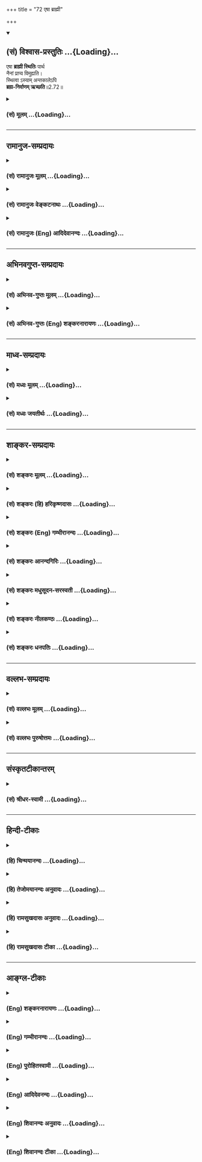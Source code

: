 +++
title = "72 एषा ब्राह्मी"

+++
<div class="js_include" newlevelforh1="2" title="(सं) विश्वास-प्रस्तुतिः" unfilled url="/mahAbhAratam/shlokashaH/06-bhIShma-parva/03-bhagavad-gItA-parva/saMskRtam/vishvAsa-prastutiH/02_sAnkhya-yogaH_sarva-/72_eShA_brAhmI.md">
<details open><summary><h2>(सं) विश्वास-प्रस्तुतिः ...{Loading}...</h2></summary>

एषा **ब्राह्मी स्थितिः** पार्थ  
नैनां प्राप्य विमुह्यति।  
स्थित्वा ऽस्याम् अन्तकालेऽपि  
**ब्रह्म-निर्वाणम् ऋच्छति**॥2.72॥
</details>
</div>
<div class="js_include collapsed" newlevelforh1="3" title="(सं) मूलम्" unfilled url="/mahAbhAratam/shlokashaH/06-bhIShma-parva/03-bhagavad-gItA-parva/saMskRtam/mUlam/02_sAnkhya-yogaH_sarva-/72_eShA_brAhmI.md">
<details><summary><h3>(सं) मूलम् ...{Loading}...</h3></summary>

एषा ब्राह्मी स्थितिः पार्थ नैनां प्राप्य विमुह्यति।  
स्थित्वाऽस्यामन्तकालेऽपि ब्रह्मनिर्वाणमृच्छति।।2.72।।
</details>
</div>


_________________
## रामानुज-सम्प्रदायः
<div class="js_include collapsed" newlevelforh1="3" title="(सं) रामानुजः मूलम्" unfilled url="/mahAbhAratam/shlokashaH/06-bhIShma-parva/03-bhagavad-gItA-parva/saMskRtam/rAmAnujaH/mUlam/02_sAnkhya-yogaH_sarva-/72_eShA_brAhmI.md">
<details><summary><h3>(सं) रामानुजः मूलम् ...{Loading}...</h3></summary>

।।2.72।।**एषा** नित्यात्मज्ञानपूर्विका असङ्गकर्मणि **स्थितिः**
स्थितधीलक्षणा **ब्राह्मी** ब्रह्मप्रापिका। ईदृशीं कर्मस्थितिं
**प्राप्य न विमुह्यति** न पुनः संसारम् आप्नोति। **अस्यां**
स्थित्याम् अन्तिमे अपि वयसि **स्थित्वा ब्रह्म निर्वाणम् ऋच्छति**
निर्वाणमयं ब्रह्म गच्छति सुखैकतानम् आत्मानम् आप्नोति इत्यर्थः।  
एवम् आत्मयाथात्म्यं युद्धाख्यस्य च कर्मणः तत्प्राप्तिसाधनताम् अजानतः
शरीरात्मज्ञानेन मोहितस्य तेन च मोहेन युद्धात् निवृत्तस्य तन्मोहशान्तये
नित्यात्मविषया साङ्ख्यबुद्धिः तत्पूर्विका च
असङ्गकर्मानुष्ठानरूपकर्मयोगविषया बुद्धिः स्थितप्रज्ञतायोगसाधनभूता
द्वितीयेऽध्याये प्रोक्ता। तदुक्तम् नित्यात्मासङ्गकर्मेहागोचरा
साङ्ख्ययोगधीः। द्वितीये स्थितधीलक्ष्या प्रोक्ता तन्मोहशान्तये।।
(गीतार्थसंग्रहे 6) इति।  
  
  

</details>
</div>
<div class="js_include collapsed" newlevelforh1="3" title="(सं) रामानुजः वेङ्कटनाथः" unfilled url="/mahAbhAratam/shlokashaH/06-bhIShma-parva/03-bhagavad-gItA-parva/saMskRtam/rAmAnujaH/venkaTanAthaH/02_sAnkhya-yogaH_sarva-/72_eShA_brAhmI.md">
<details><summary><h3>(सं) रामानुजः वेङ्कटनाथः ...{Loading}...</h3></summary>

।।2.72।। अनयोः श्लोकयोः 70।71 विषयानुभवनिवृत्तिलक्षणासा निशा 69 इति
पूर्वश्लोकोक्तशान्तिरुक्ताएषा इति श्लोकेन परमप्रयोजनतया प्रकृतायाः
संसारनिवृत्तिलक्षणशान्तेरुपसंहारः क्रियते यद्वा श्लोकत्रये
शान्तिनिर्वाणशब्दाभ्यामेकमेव फलमुच्यते। ज्ञानं लब्ध्वा परां
शान्तिमचिरेणाधिगच्छति 4।69 इत्यत्रपरं निर्वाणमाप्नोति इति हि
व्याख्यास्यति। एषा ब्राह्मी इति श्लोकेनाध्यायार्थस्य निगमनं
फलाव्यभिचारस्थापनं च। एषा इति निर्देशस्य
पूर्वोक्तनिखिलप्रकारपरामर्शित्वात्तं प्रकारमाह नित्येति। स्थितधीर्लक्षं
यस्याः सा स्थितधीलक्षा ज्ञानयोगाख्यस्थितप्रज्ञतासाधनभूतेत्यर्थः।
ब्राह्मीत्यत्र तद्धितविवक्षितसम्बन्धविशेषं दर्शयति ब्रह्मप्रापिकेति।
एनामित्यन्वादेशोऽपि सप्रकारपरामर्शीति व्यञ्जयति ईदृशीमिति।
मोहनिषेधफलितमाह पुनरिति। अन्तकाल इत्युत्क्रान्तिकालभ्रमव्युदासायाह
अन्तिमेऽपि वयसीति। उत्तमे चेद्वयसि साधुवृत्तः इत्यादिवत्। एतेन बाल्यादिषु
विषयप्रवणस्यापि पश्चान्निर्विण्णस्याधिकारः सूचितः। किं
पुनर्ब्रह्मचर्यादिकमारभ्य स्थितस्येति भावः। स्थित्यां
स्थितिस्तत्सम्बन्धः। षष्ठीसमासभ्रमापाकरणायाह निर्वाणमयं ब्रह्मेति।
निर्वाणब्रह्मशब्दयोः अर्वाचीनविषयतामाह सुखेति। ननु
नित्यात्मज्ञानतत्साक्षात्कारयोरपि प्रकृतत्वात्
कर्मनिष्ठामात्रनिगमनपरोऽयं श्लोक इत्ययुक्तमिति शङ्कायां
प्रधानभूततदनुबन्धेन अन्यकथनमिति दर्शयन् उत्तराध्यायचतुष्टयसङ्गतिं
वक्तुमुक्तमर्थं च सङ्कलय्य दर्शयन्नित्यात्मेत्यादिकं
द्वितीयार्थसङ्ग्रहश्लोकमपि व्याख्याति एवमिति। मोहस्य हेतुस्वरूपकार्याणि
विशदयति आत्मेत्यादिना निवृत्तस्येत्यन्तेन। व्याख्यानव्याख्येयात्मना
सङ्ग्रहश्लोकस्थसमासान्तर्गतपदद्वन्द्वद्वयस्य यथासङ्ख्य सम्बन्धं व्यनक्ति
नित्यात्मेत्यादिना। साङ्ख्यबुद्धिरिति। कर्मयोगावाक्एषा तेऽभिहिता साङ्ख्ये
बुद्धिः 2।39 इत्युक्तमात्मतत्त्वज्ञानमुच्यते तद्व्यक्त्यर्थं
हिनित्यात्मविषयेत्युक्तम्। ज्ञानयोगस्तु कर्मयोगसाध्यतयानन्तरं
पृथगेवोपादीयते। स्थितधीलक्षेति।
</details>
</div>
<div class="js_include collapsed" newlevelforh1="3" title="(सं) रामानुजः (Eng) आदिदेवानन्दः" unfilled url="/mahAbhAratam/shlokashaH/06-bhIShma-parva/03-bhagavad-gItA-parva/saMskRtam/rAmAnujaH/english/AdidevAnandaH/02_sAnkhya-yogaH_sarva-/72_eShA_brAhmI.md">
<details><summary><h3>(सं) रामानुजः (Eng) आदिदेवानन्दः ...{Loading}...</h3></summary>

2.72 This state of performing disinterested work which is preceded by the knowledge of the eternal self and which is characterised by firm wisdom, is the Brahmi-state, which secures the attainment of the Brahman
(the self). After attaining such a state, he will not be deluded, i.e.,
he will not get again the mortal coil. Reaching this state even during the last years of life, he wins the blissful Brahman (the self) i.e.,
which is full of beatitude. The meaning is that he attains the self which is constituted of nothing but bliss. Thus in the second chapter,
the Lord wanted to remove the delusion of Arjuna, who did not know the real nature of the self and also did not realize that the activity named
'war' (here an ordained duty) is a means for attaining the nature of Sankhya or the self. Arjuna was under the delusion that the body is itself the self, and dominated by that delusion, had retreated from battle. He was therefore taught the knowledge called 'Sankhya' or the understanding of the self, and Yoga or what is called the path of practical work without attachment. These together have as their objective the attainment of steady wisdom (Sthitaprajnata) This has been explained in the following verse by Sri Yamunacarya: Sankhya and Yoga,
which comprehend within their scope the understanding of the eternal self and the practical way of disinterested action respectively, were imparted in order to remove Arjuna's delusion. Through them the state of firm wisdom can be reached.

</details>
</div>


_________________
## अभिनवगुप्त-सम्प्रदायः
<div class="js_include collapsed" newlevelforh1="3" title="(सं) अभिनव-गुप्तः मूलम्" unfilled url="/mahAbhAratam/shlokashaH/06-bhIShma-parva/03-bhagavad-gItA-parva/saMskRtam/abhinava-guptaH/mUlam/02_sAnkhya-yogaH_sarva-/72_eShA_brAhmI.md">
<details><summary><h3>(सं) अभिनव-गुप्तः मूलम् ...{Loading}...</h3></summary>

एषेति । एषा असौ ब्रह्मसत्ता, यस्यां क्षणमात्रं स्थित्वा अवस्थिति प्राप्य शरीरभेदात् परं ब्रह्म आप्नोति। इति प्रश्नचतुष्टयं निर्णीतमिति ॥ ७४॥
  
  

</details>
</div>
<div class="js_include collapsed" newlevelforh1="3" title="(सं) अभिनव-गुप्तः (Eng) शङ्करनारायणः" unfilled url="/mahAbhAratam/shlokashaH/06-bhIShma-parva/03-bhagavad-gItA-parva/saMskRtam/abhinava-guptaH/english/shankaranArAyaNaH/02_sAnkhya-yogaH_sarva-/72_eShA_brAhmI.md">
<details><summary><h3>(सं) अभिनव-गुप्तः (Eng) शङ्करनारायणः ...{Loading}...</h3></summary>

2.72 Esa etc. This is the Brahman-existance by remaining, i.e., having
dwalt in which, even for a moment, one attains the Supreme Brahman
\[after\] one's body breaks. Thus \[all the\] four estions have been
decided.

</details>
</div>


_________________
## माध्व-सम्प्रदायः
<div class="js_include collapsed" newlevelforh1="3" title="(सं) मध्वः मूलम्" unfilled url="/mahAbhAratam/shlokashaH/06-bhIShma-parva/03-bhagavad-gItA-parva/saMskRtam/madhvaH/mUlam/02_sAnkhya-yogaH_sarva-/72_eShA_brAhmI.md">
<details><summary><h3>(सं) मध्वः मूलम् ...{Loading}...</h3></summary>

।।2.72।। उपसंहरति एषेति। ब्राह्मी स्थितिः ब्रह्मविषया स्थितिः लक्षणम्।
अन्तकालेऽप्यस्यां स्थित्वैव ब्रह्म गच्छति अन्यथा जन्मान्तरं
प्राप्नोति। यं यं वाऽपि 8।6 इति वक्ष्यमाणत्वात्। ज्ञानिनामपि सति
प्रारब्धकर्मणि शरीरान्तरं युक्तम्। भोगेन त्वितरे इति ह्युक्तम्। सन्ति हि
बहुशरीरफलानि कर्माणि कानिचित्सप्तजन्मनि विप्रः स्यात् इत्यादेः दृष्टेश्च
ज्ञानिनामपि बहुशरीरप्राप्तेः। तथा ह्युक्तम्स्थितप्रज्ञोऽपि यस्तूर्ध्वः
प्राप्य रुद्रपदं गतः। साङ्कर्षणं ततो मुक्तिमगाद्विष्णुप्रसादतः इति
गारुडे। महादेव परे जन्मनि तव मुक्तिर्निरूप्यते इति नारदीये।  
निश्चितफलं च ज्ञानं तस्य तावदेव चिरम् छां.उ.6।14।2़। यदु৷৷. च
नार्चिषमेवाभिसम्भवन्ति छां.उ.4।15।5 इत्यादिश्रुतिभ्यः न च
कायव्यूहापेक्षा तद्यथेषीकातूलम् छां.उ.5।24।3। तद्यथा पुष्करपलाशे
छां.उ.4।14।3ज्ञानाग्निः सर्वकर्माणि 4।37 इत्यादिवचनेभ्यः। प्रारब्धे
त्वविरोधः प्रमाणाभावाच्च। न च तच्छास्त्रं प्रमाणम्। अक्षपादकणादानां
साङ्ख्ययोगजटाभृताम्। मतमालम्ब्य ये वेदं दूषयन्त्यल्पचेतसः इति
निन्दावचनात्।  
यत्र तु स्तुतिस्तत्र शिवभक्तानां स्तुतिपरत्वमेव न सत्यत्वम्। न हि
तेषामपीतरग्रन्थविरुद्धार्थे प्रामाण्यम्। तथाह्युक्तम्एष मोहं सृजाम्याशु
यो जनान्मोहयिप्यति। त्वं च रुद्र महाबाहो मोहशास्त्राणि कारय। अतथ्यानि
वितथ्यानि दर्शयस्व महाभुज। प्रकाशं कुरु चात्मानमप्रकाशं च मां कुरु इति
वाराहे। कुत्सितानि च मिश्राणि रुद्रो विष्णुप्रचोदितः। चकार शास्त्राणि
विभुः ऋषयस्तत्प्रचोदिताः। दधीचाद्याः पुराणानि तच्छास्त्रसमयेन तु।
चक्रुर्वेदैश्च ब्राह्मणानि वैष्णवा विष्णुचोदिताः। पञ्चरात्रं भारतं च
मूलरामायणं तथा। तथा पुराणं भागवतं विष्णुर्वेद इतीरितः। अतः शैवपुराणानि
योज्यान्यन्याविरोधतः इति नारदीये।  
अतो ज्ञानिनां भवत्येव मुक्तिः। भीष्मादीनां तु तत्क्षणे मुक्त्यभावः।
स्मरंस्त्यजतीति वर्तमानव्यपदेशो हि कृतः। तच्चोक्तञ्ज्ञानिनां
क्रमयुक्तानां कायत्यागक्षणो यदा। विष्णुमाया तदा तेषां मनो बाह्यं करोति
हि इति गारुडे। न चान्येषां तदा स्मृतिर्भवति। बहुजन्मविपाकेन भक्तिज्ञानेन
ये हरिम्। भजन्ति तत्स्मृतिं त्वन्ते देवो याति न चान्यथा इति
ब्रह्मवैवर्ते। निर्वाणमशरीरम्। कायो बाणं शरीरं च
इत्यभिधानात्। एतद्बाणमवष्टभ्य इति प्रयोगाच्च।
निर्वाणशब्दप्रतिपादनंअनिन्द्रियाः म.भा.12।336।29 इत्यादिवत्। कथमन्यथा
सर्वपुराणादिप्रसिद्धाऽऽकृतिर्भगवत उपपद्यते। न चान्यद्भगवत उत्तमं
ब्रह्म। ब्रह्मेति परमात्मेति भगवानिति शद्ब्यते इति भागवते। भगवन्तं परं
ब्रह्मपरं ब्रह्मञ्जनार्दन। परमं यो महद्ब्रह्म
म.भा.13।149।9यस्मात्क्षरमतीतोऽहमक्षरादपि चोत्तमः।
15।18योऽप्तावतीन्द्रियग्राह्यः। नास्ति नारायणसमं न भूतं न  
  
भविष्यति। न त्वत्समोऽस्त्यभ्यधिकः कुतोऽन्यः 11।43 इत्यादिभ्यः। न च तस्य
ब्रह्मणोऽशरीरत्वादेतत्कल्प्यम् तस्यापि शरीरश्रवणात् आनन्दरूपममृतम्
मुं.उ.2।2।7 सुवर्णज्योतिः तै.उ.3।10।6 दहरोऽस्मिन्नन्तराकाशः छां.उ.8।1।2
इत्यादिषु।  
यदि रूपं न स्यात् आनन्दमित्येव स्यात् न त्वानन्दरूपमिति। कथं
सुवर्णरूपत्वं स्यादरूपस्य कथं दहरत्वम् दहरस्थश्च केचित्स्वदेहेत्यादौ
रूपवानुच्यते सहस्रशीर्षा पुरुषः ऋक्सं.8।4।17।1य.सं.31।1 रुक्मवर्णं
कर्तारं मुं.उ.3।1।3 आदित्यवर्णं तमसः परस्तात् य.सं.31।18 सर्वतः पाणिपादं
तत् 13।13श्वे.उ.3।16 विश्वतश्चक्षुरुत विश्वतोमुखः। ऋक्सं.
8।3।16।3य.सं.17।19 इत्यादिवचनात्। विश्वरूपाध्यायादेश्च रूपवानवसीयते।
अतिपरिपूर्णतमज्ञानैश्वर्यवीर्यानन्दयशश्श्रीशक्त्यादिमांश्च भगवान्।
पराऽस्य शक्तिर्विविधैव श्रूयते स्वाभाविकीं ज्ञानबलक्रिया च। श्वे.उ.6।8
यः सर्वज्ञः मुं.उ.1।1।92।2।7 आनन्दं ब्रह्मणः तै.उ.2।4।12।9।1
एतस्यैवानन्दस्यान्यानि भूतानि मात्रामुपजीवन्ति।
बृ.उ.4।3।32अनादिमध्यान्तमनन्तवीर्यसहस्रलक्षामितकान्तिकान्तम्। मय्यनन्तगुणेऽनन्ते
गुणतोऽनन्तविग्रहे भाग.6।4।48विज्ञानशक्तिरहमासमन्तशक्तेः भाग.3।9।24तुर्यं
तत्सर्वदृक् सदा। गौ.पा.का.1।12आत्मानमन्यं च स वेद विद्वान्
भाग.11।11।7अन्यतमो मुकुन्दात्को नाम लोके भगवत्पदार्थः
भाग.3।18।21ऐश्वर्यस्य समग्रस्य। वि.पु.6।5।74अतीव परिपूर्णं ते सुखं
ज्ञानं च सौभगम्। यच्चात्ययुक्तं स्मर्तुं वा शक्तः कर्तुमतः परः
इत्यादिभ्यः। तानि सर्वाण्यन्योन्यानन्यरूपाणि। विज्ञानमानन्दं ब्रह्म
बृ.उ.3।9।28 आनन्दो ब्रह्मेति व्यजानात् तै.उ.3।6 सत्यं ज्ञानमनन्तं ब्रह्म
तै.उ.2।1 यस्य ज्ञानमयं तपः मुं.उ.।1।19 समा भग प्रविश स्वाहा तै.उ.1।4।3न
तस्य प्राकृता मूर्तिर्मांसमेदोस्थिसम्भवा। न
योगित्वादीश्वरत्वात्सत्यरूपोऽच्युतो विभुः। सद्देहःसुखगन्धश्च ज्ञानभाः
सत्पराक्रमः। ज्ञानज्ञानः सुखसुखः स विष्णुः परमोऽक्षरः इति
पैङ्गिखिले। देहोऽयं मे सदानन्दो नायं प्रकृतिनिर्मितः। परिपूर्णश्च सर्वत्र
तेन नारायणोऽस्म्यहम्। इत्यादि ब्रह्मवैवर्ते।  
तदेव लीलया चासौ परिच्छिन्नादिरूपेण दर्शयति मायया। न च गर्भैऽवसद्देव्या न
चापि वसुदेवतः। न चापि राघवाज्जातो न चापि जमदग्नितः।
नित्यानन्दोऽव्ययोऽप्येवं क्रीडते मोघदर्शनः इति च पाद्मे। न वै स
आत्माऽऽत्मव (तां सुहृत्तमाः सक्तस्त्रिलोक्यां) तामधीश्वरो भुङ्क्ते हि
दुःखं भगवान्वासुदेवः भाग.5।19।6स्वर्गादेरीशिताञ्जः परमसुखनिधिर्बोधरूपोऽय
बोधं लोकानां दर्शयन्यो मुनिसुतहृतात्मप्रियार्थे जगाम। स ब्रह्मवन्द्यचरणो
जनमोहनाय स्त्रीसङ्गिनामिति रतिं प्रथयंश्चचार। पूर्तेरचिन्त्यवीर्यो यो
यश्च दाशरथिः स्वयम्। रुद्रवाक्यमृतं कर्तुमजितो जितवत्स्थितः। योऽजितो
विजितो भक्त्या गाङ्गेयं न जघान ह। न चाम्बां ग्राहयामास करुणः कोऽपरस्ततः
इत्यादिभ्यश्च स्कान्दे।  
न तत्र संसारधर्मा निरूप्याः यत्र च परापरभेदोऽवगम्यते
तत्राज्ञबुद्धिमपेक्ष्यावरत्वं विश्वरूपमपेक्ष्य अन्यत्र। तच्चोक्तम्
परिपूर्णानि रूपाणि समान्यखिलरूपतः। तथाप्यपेक्ष्य मन्दानां दृष्टिं
त्वामृषयोऽपि हि। परावरं वदन्त्येव ह्यभक्तानां विमोहनम् इति गारु़डे। न
चात्र किञ्चिदुपचारादिति वाच्यम् अचिन्त्यशक्तेः
पदार्थवैचित्र्याच्चेत्युक्तम्। रामकृष्णादिरूपाणि परिपूर्णानि सर्वदा। न
चाणुमात्रं भिन्नानि तथाप्यस्प्तान्विमोहसि इत्यादेश्च नारदीये।
तस्मात्सर्वदा सर्वरूपेष्वपरिगणितानन्तगुणगणं नित्यनिरस्ताशेषदोषं च
नारायणाख्यं परं ब्रह्मापरोक्षज्ञान्यृच्छतीति च सिद्धम्।  

</details>
</div>
<div class="js_include collapsed" newlevelforh1="3" title="(सं) मध्वः जयतीर्थः" unfilled url="/mahAbhAratam/shlokashaH/06-bhIShma-parva/03-bhagavad-gItA-parva/saMskRtam/madhvaH/jayatIrthaH/02_sAnkhya-yogaH_sarva-/72_eShA_brAhmI.md">
<details><summary><h3>(सं) मध्वः जयतीर्थः ...{Loading}...</h3></summary>

।।2.72।। ज्ञानी स्तूयतेएषा इत्यनेनेत्यसत् प्रथमवाक्ये तददर्शनादिति
भावेनाह  **उपसंहरती**ति। प्रकरणं समापयतीत्यर्थः। ब्रह्मधर्मभूतेति
प्रतीतिनिरासायाह **ब्राह्मी**ति। स्थितिर्नोक्ता कथमेवमुच्यते इत्यत आह
लक्षणमिति ब्रह्मविषयज्ञानवतो लक्षणमुक्तमित्यर्थः। किं प्रभाषेत 2।5
इत्यादिप्रश्नपरिहारस्यार्थादुक्तत्वादनुपसंहारः। अन्तकाले चरमे वयस्यपि यः
परिव्रज्यास्यां स्थितौ तिष्ठति सोऽपि ब्रह्माप्नोतीति किमु ब्रह्मचर्यादेव
प्रव्रज्य इति (शां.) व्याख्यानमसत् अप्रकृतत्वात् इत्याशयवान्व्याचष्टे
**अन्तकालेऽपी**ति। ज्ञानिनो ब्रह्मप्राप्तिरुक्ता सा किं
तद्देहपातान्तरमेव उतान्यथा इत्यपेक्षयामिदमुच्यते। कुतोऽस्यार्थस्य
भगवदभिप्रेतत्वं इत्यत आह **यं यमि**ति। ननु ज्ञानमेव मोक्षसाधनम्
कारणपौष्कल्ये च कार्यं भवत्येव अतः कथं ज्ञानिनः शरीरान्तरप्राप्तिः इत्यत
आह **ज्ञानिना**मिति। प्रारब्धकर्म सामग्र्याः प्रतिबन्धकं तदेवान्तकाले
ब्रह्मानुसन्धानं प्रतिबध्नातीति भावः। ननु ज्ञानादेव सर्वं कर्म
क्षीणमित्यत आह **भोगेने**ति। अस्तु प्रारब्धकर्मणो भोगेनैव क्षयः स च
ज्ञानं यच्छरीरे जातं तत्रैवाभूत् अतः कथं शरीरान्तरारम्भ इत्यत आह  
  
**सन्ति ही**ति। तानि कथमेकेनैव शरीरेण भुज्येरन्निति शेषः। सप्तजन्मनीति
द्विगुः। इतश्चैवमित्याह **दृष्टेश्चे**ति। बह्वित्यनेकोपलक्षणम्। कथं
ज्ञानिनां बहुशरीरप्राप्तिर्दृश्यते इत्यत आह **तथाही**ति।  
ननु ज्ञानिनोऽपि यदि शरीरान्तरप्राप्तिस्तर्हि
गर्भवासादिभिर्दुःखैर्लुप्तशक्तिकं ज्ञानं न मोक्षाय पर्याप्तं स्यादित्यत
आह **निश्चिते**ति। तस्य ज्ञानिनस्तावदेव चिरं तावानेव विलम्बः यावन्न
विमोक्ष्ये विमोक्ष्यते प्रारब्धकर्मणा अवसिते कर्मणि ब्रह्म सम्पत्स्यत
इत्यर्थः अवसितकर्मणि ज्ञानिनि विषये यदि पुत्रादयः शव्यकर्म कुर्वन्ति यदु
च न यदि वा न कुर्वन्ति। सर्वथाऽर्चिषमभिसम्भवति प्राप्नोत्येवेत्यर्थः।
तदिदमुक्तंनैनां प्राप्य विमुह्यति इति। पाशुपतवैशेषिकादयस्त्वाहुः
अनियतकालविपाकान्यपि कर्माणि ज्ञानी
योगसामर्थ्यात्समाहृत्यानेकशरीरफलान्यपि कायव्यूहनिर्माणेन क्षपयित्वा
प्रव्रज्यते तत्कुतोऽस्य देहान्तरमिति तत्राह **न चे**ति। ज्ञानिनः
कर्मक्षयार्थमिति शेषः। तथा हि अप्रारब्धकर्मक्षयार्थं वा सा स्यात्
प्रारब्धकर्मक्षयार्थं वा नाद्यः तेषां ज्ञानेनैव क्षीणत्वात् इति भावेनाह
**तद्यथे**ति। द्वितीये तु यः कश्चिज्ज्ञानी तथा करोति सर्वो वा आद्ये
सम्प्रतिपत्तिमुत्तरमाह **प्रारब्धे त्वि**ति। द्वितीयासम्भवे हेतुमाह
**प्रमाणे**ति। चशब्दात्प्रागुदाहृतप्रमाणविरोधाच्च। पाशुपतादिशास्त्रेषु
तथोक्तत्वात्कथं प्रमाणाभावः इत्यत आह **न चे**ति। तच्छिष्या अपि
तच्छब्देनोच्यन्ते इति बहुवचनम्।  
उमापतिः पशुपतिः श्रीकण्ठो ब्रह्मणः सुतः। उक्तवानिदमव्यग्रं ज्ञानं
पाशुपतं शिवः इत्यादौ तत्स्तुतिरपि दृश्यते इत्यत आह **यत्रे**ति।
वैष्णवशास्त्रोक्तप्रकारेण शिवभक्तानां लक्षणयेति शेषः। सत्यत्वं
तदुक्तार्थस्येति शेषः। उक्तनिन्दाविरोधादिति भावः। तर्हि शैवपुराणानि
कायव्यूहनिर्माणनियमादौ प्रमाणानीत्यत आह **न ही**ति। तेषामिति
बुद्धिस्थशैवपुराणपरामर्शः इतरग्रन्था उदाहृतगारुडादयः। शैवपुराणानां
गारुडादिवैष्णवग्रन्थानां च को विशेषो येन बाध्यबाधकभावः इत्याशङ्क्य
दुर्जनव्यामोहार्थं प्रणीतपशुपतादिशास्त्राणां व्यामोहनार्थत्वे
तावत्प्रमाणमाह **तथा ही**ति। कारयेति स्वार्थे णिच्। अतथ्यानि
सर्वथाऽप्यविद्यमानानि वितथ्यानि व्यधिकरणानि च तेषु दर्शयस्व। प्रकाशं
प्रसिद्धम्। इदानीं तन्मूलत्वं शैवपुराणानां इतरेषां
पञ्चरात्रादिमूलत्वमित्यत्र प्रमाणमाह **कुत्सितानी**ति। तच्छास्त्रसमयेन
तच्छास्त्रसिद्धान्तमनुसृत्य। वेदैरिति वेदानामापाततः प्रतीतिमनुसृत्य।
भागवतं भगवद्विषयम्।  
उक्तमुपसंहरति **अत** इति। ज्ञानिनां मुक्तिर्भवतीत्येव न तु
तद्देहपातानन्तरमिति नियम इत्युपसंहारार्थः। ननु भीष्मादयो
ज्ञानिनोऽन्तकालेऽस्यां ब्राह्म्यां स्थितौ स्थिताश्च न मुक्ताश्च
तत्कथमेतदुक्तं इत्यत आह **भीष्मादीना**मिति। साक्षाद्देहत्यागक्षणे
युक्त्या परमेश्वरे मनोयोगेन भाव्यमित्येतत्कुतः इत्यत आह
**स्मरन्नि**ति। ननु तत्क्षणे युक्त्या मुक्तिश्चेदज्ञानिनामपि
तत्सम्भवेन मुक्तिरित्यत आह **न चे**ति। भक्तिज्ञानेनेति
द्वन्द्वैकवद्भावः। भक्तिसहितं ज्ञानं भक्तिज्ञानमिति वा। ब्रह्मनिर्वाणं
ब्रह्मस्वरूपानन्दं इति व्याख्यानं
सर्वप्रमाणविरुद्धमित्याशयवान्निर्वाणमिति भिन्नं पदं व्याचष्टे
**निर्वाण**मिति। कथमेतत् इत्यत आह  **काय** इति।
कार्यब्रह्मव्यावृत्त्यर्थमेतत्। अनेन ब्रह्मणो निराकारत्वं प्राप्तं
तत्प्रतिषेधार्थमाह **निर्वाणे**ति। प्रतिपादनं व्याख्यानम्। इत्यादिवत्
इत्यादेरिव प्राकृतादिविग्रहराहित्याथत्वेनेत्यर्थः। किमनेन व्याख्यानेन
निराकारमेव ब्रह्म किं न भवेत् इत्यत आह **कथ**मिति। भगवतो विष्णोः
साकारत्वेऽपि ब्रह्मणो निराकारत्वमेव। न च भगवानेव ब्रह्म तस्य
तदुत्तमत्वेन ततोऽन्यत्वात् अतो न पुराणादिविरोध इत्यत आह **न
चे**ति। महत् ब्रह्म इत्येतानि वाक्यानि भगवतो
ब्रह्मत्वप्रतिपादकानि। यस्मात् इत्यादीनि तस्यैव सर्वोत्तमत्वेन
तदुत्तमाभावप्रतिपादकानि। इन्द्रियग्राह्यमतिक्रान्तस्तदुत्तमः सर्वमेव
योगीन्द्रियग्राह्यम्। उत्तमाधमभावेन ब्रह्मेश्वरयोर्भेदो माभूत्
ब्रह्माशरीरं ईश्वरस्तु सविग्रह इत्यतो भेदोऽस्तु अभेदस्यापि
सत्त्वाद्ब्रह्मशब्दोपपत्तिरित्यत आह **न चे**ति। तस्य पराभिमतस्य
एतद्भगवतोऽन्यत्वम्। कुत इत्यत आह
**तस्यापी**ति। दहरोऽस्मिन्नन्तराकाशस्तस्मिन्यदन्तस्तदन्वेष्टव्यं
इत्यन्तं वाक्यं इह विवक्षितम्। इत्यादिषु ब्रह्मविद्यात्वेन सम्मतेष्विति
शेषः।  
कथमत्र श्रवणं इत्यत आह **यदी**ति। रूपं विग्रहः। विज्ञानमानन्दं ब्रह्म
बृ.उ.3।9।28 इत्यानन्दशब्दस्य  
  
नपुंसकत्वदर्शनात्तथोपादानम्। ज्योतिश्शब्दो भास्वररूपस्य वाचकः अत उक्तं
सुवर्णरूपत्वमिति। दहरत्वं दहरस्थत्वमविग्रहस्येति वर्तते। दहरस्थत्वं कथं
अविग्रहस्यानुपपन्नं इत्यत आह **दहरस्थश्चे**ति। एवमुपपत्तिसापेक्षाणि
वाक्यान्युदाहृत्य स्पष्टान्युदाहरति **सहस्रशीर्षे**ति। अवसीयते
परमात्मा। प्राग्भवतोऽन्यस्योत्तमत्वं वाक्यविरुद्धमित्युक्तम् इदानीं
व्याहृतं च तदिति भावेनाह **अतिपरिपूर्णतमे**ति।
अत्यादिशब्दैर्निरतिशयत्वं द्योत्यते। ऐश्वर्यं वशित्वम्। श्रीः कान्तिः।
परमेश्वरे भगवच्छब्दस्यौपचारिकत्वपरिहारायैतेषां गुणानां सद्भावे
प्रमाणान्याह **परे**ति। आनन्दं ब्रह्मणः इत्यत्र यतो वाचः इति
पूर्ववाक्यमभिप्रेतम्। अमितशब्दात्परश्चन्द्रशब्दोऽध्याहार्यः।
द्रष्टृपुरुषभेदात्ति्रविधोक्तिः। ऐश्वर्याद्यनन्तगुणत्वे मयीति प्रमाणम्।
सङ्ख्यापरिमाणाभ्यां गुणानामानन्त्ययनेनोच्यते। शक्तेः परत्वं प्रागुक्तं
तदस्पष्टमित्यतो **विज्ञाने**ति। ज्ञानस्यापरोक्षरूपताप्रतिपादनाय
**तुर्य**मिति। ईश्वरो नात्मानं वेत्ति कर्तृकर्मभावविरोधात्
इत्येतन्निरासाय **आत्मान**मिति। ईश्वरे भगवच्छब्दस्यौपचारिकत्वासम्भवं
दर्शयितुं तदन्यस्य तच्छब्दार्थतानिरासाया**न्यतम** इति। अन्य एवान्यतमः
भगवच्छब्दस्यायमर्थ इत्यत्रैश्वर्येति प्रमाणम्। अत्र षण्णामित्युपलक्षणम्।
षाड्गुण्ये सर्वगुणान्तर्भावो वा। तद्वान् भगवानिति सिद्धमेव। भगवत्त्वात्स
एव सर्वोत्तम इति। समग्रार्थो वेति **अतीवे**ति। यदन्येन करिष्यामीति
स्मर्तुं बुद्धिस्थीकर्तुं वाऽयुक्तं तत्त्वं कर्तुं शक्तः। मतुपा
ज्ञानादीनां भगवता भेदः प्रतीतः। षण्णामित्यादिना परस्परं च
तथाऽऽकृतिर्भगवत इत्युक्त्या कृतेस्तन्निरासार्थमाह **तानी**ति। तत्र
प्रमाणान्याह **विज्ञान**मिति। **तप** आलोचनक्रिया। ज्ञानमयं
ज्ञानात्मकमिति। धर्माणां परस्परमभेदोक्तिः। प्राकृतेति ङीबभावश्छान्दसः।
अणञ्भ्यामन्यो वा प्रत्ययः। मांसमेदोऽस्थिभिः सम्भवो यस्याः सा तथोक्ता।
एतच्च न योगित्वात् किन्त्वीश्वरत्वात्। अत एव विभुः
निर्दोषगुणात्मकविग्रहादच्युतः। ज्ञानज्ञानः इत्यादेरतिशयितज्ञानादित्यर्थः।
**तेन** निर्दोषत्वादिना।  
भगवद्रूपस्यैवम्भावे कथं परिच्छिन्नत्वगर्भवासादिसंसारिधर्माश्च तत्र
दृश्यन्ते इत्यत आह  **तदेवे**ति। किमर्थं इत्यत उक्तं **लीलये**ति।
मायया मोहकशक्त्या। अत्र प्रमाणमाह **न चे**ति। देव्या देवक्याः। एवं
गर्भवासादिप्रदर्शनेन मोघं दर्शनं यस्मिन्विषये स तथा। आत्मवतां
भागवतानाम्। आत्मा निरुपाधिकप्रिय इति यावत्। मुनिसुतो रावणः।
ब्रह्मवाक्यवत् रुद्रवाक्यमप्यतुलं प्रत्यस्तीत्यतःरुद्रवाक्यं
इत्युक्तम्। करुणः करुणावान् अर्शआदित्वादच्।  
तदेवेत्याद्युक्तमुपसंहरति **न तत्रे**ति। अत इत्युपस्कर्तव्यम्। यद्येवं
तर्हि विश्वरूपं परं तदपेक्षया कृष्णादिरूपाण्यपराणीति कथं ग्रन्थेषूच्यते
इत्यत आह **यत्र चे**ति। यत्र ग्रन्थे। तत्र विश्वरूपमपेक्ष्यान्यत्र
कृष्णादावपरत्वमज्ञबुद्धिमपेक्ष्योक्तं ज्ञातव्यमित्यर्थः। कुत एतदित्यत आह
**तच्चे**ति। अखिलरूपतोऽखिलधर्मैः विमोहनं कर्तुम्। नन्वयमुपचारो वा
स्तुतिर्वा किं न स्यात् इत्यत आह **न चे**ति। असम्भवे ह्येषा कल्पना।
अचिन्त्यशक्त्या चैकस्यैवानेकपरिमाणत्वादिकं सम्भवति। अन्यत्रादर्शनेन
त्वपलापेऽतिप्रसङ्ग इत्यर्थः। अत्रैव प्रमाणमाह **कृष्णे**ति। विमोहसि
विमोहयसि। श्लोकार्थमुपसंहरति **तस्मा**दिति।  
  
  

</details>
</div>


_________________
## शाङ्कर-सम्प्रदायः
<div class="js_include collapsed" newlevelforh1="3" title="(सं) शङ्करः मूलम्" unfilled url="/mahAbhAratam/shlokashaH/06-bhIShma-parva/03-bhagavad-gItA-parva/saMskRtam/shankaraH/mUlam/02_sAnkhya-yogaH_sarva-/72_eShA_brAhmI.md">
<details><summary><h3>(सं) शङ्करः मूलम् ...{Loading}...</h3></summary>

।।2.72।।  
  
**एषा** यथोक्ता **ब्राह्मी** ब्रह्मणि भवा इयं **स्थितिः** सर्वं
कर्म संन्यस्य ब्रह्मरूपेणैव अवस्थानम् इत्येतत्। हे **पार्थ न एनां**
स्थितिं **प्राप्य** लब्ध्वा न **विमुह्यति** न मोहं प्राप्नोति।
**स्थित्वा अस्यां** स्थितौ ब्राह्म्यां यथोक्तायां **अन्तकालेऽपि**
अन्त्ये वयस्यपि **ब्रह्मनिर्वाणं** ब्रह्मनिर्वृतिं मोक्षम्
**ऋच्छति** गच्छति। किमु वक्तव्यं ब्रह्मचर्यादेव संन्यस्य यावज्जीवं यो
ब्रह्मण्येव अवतिष्ठते स ब्रह्मनिर्वाणमृच्छति इति।।  
इति श्रीमत्परमहंसपरिव्राजकाचार्यस्य श्रीगोविन्दभगवत्पूज्यपादशिष्यस्य  
  
श्रीमच्छंकरभगवतः कृतौ श्रीमद्भगवद्गीताभाष्ये  
  
द्वितीयोऽध्यायः।।  
  

</details>
</div>
<div class="js_include collapsed" newlevelforh1="3" title="(सं) शङ्करः (हि) हरिकृष्णदासः" unfilled url="/mahAbhAratam/shlokashaH/06-bhIShma-parva/03-bhagavad-gItA-parva/saMskRtam/shankaraH/hindI/harikRShNadAsaH/02_sAnkhya-yogaH_sarva-/72_eShA_brAhmI.md">
<details><summary><h3>(सं) शङ्करः (हि) हरिकृष्णदासः ...{Loading}...</h3></summary>

।।2.72।। ( अब ) उस उपर्युक्त ज्ञाननिष्ठाकी स्तुति की जाती है  
  
यह उपर्युक्त अवस्था ब्राह्मी यानी ब्रह्ममें होनेवाली स्थिति है अर्थात्
सर्व कर्मोंका संन्यास करके केवल ब्रह्मरूपसे स्थित हो जाना है।  
हे पार्थ इस स्थितिको पाकर मनुष्य फिर मोहित नहीं होता अर्थात् मोहको
प्राप्त नहीं होता।  
अन्तकालमें अन्तके वयमें भी इस उपर्युक्त ब्राह्मी स्थितिमें स्थित होकर
मनुष्य ब्रह्ममें लीनतारूप मोक्षको लाभ करता है। फिर जो ब्रह्मचर्याश्रमसे
ही संन्यास ग्रहण करके जीवनपर्यन्त ब्रह्ममें स्थित रहता है वह
ब्रह्मनिर्वाणको प्राप्त होता है इसमें तो कहना ही क्या है।  
  
  
  
  
  
  
  

</details>
</div>
<div class="js_include collapsed" newlevelforh1="3" title="(सं) शङ्करः (Eng) गम्भीरानन्दः" unfilled url="/mahAbhAratam/shlokashaH/06-bhIShma-parva/03-bhagavad-gItA-parva/saMskRtam/shankaraH/english/gambhIrAnandaH/02_sAnkhya-yogaH_sarva-/72_eShA_brAhmI.md">
<details><summary><h3>(सं) शङ्करः (Eng) गम्भीरानन्दः ...{Loading}...</h3></summary>

2.72 O Partha, esa, this, the aforesaid; is brahmisthitih, the state of
being established in Brahman, i.e. continuing (in life) in
indentification with Brahman, after renouncing all actions. Na
vimuhyati, one does not become deluded; prapya, after attaining ; enam,
this Rcchati, one attains; brahma-nirvanam, identification with Brahman,
Liberation; sthitva, by being established; asyam, in this, in the state
of Brahman-hood as described; api, even; anta-kale, in the closing years
of one's life. What need it be said that, one who remains established
only in Brahman during the whole life, after having espoused monasticism
even from the stage of celibacy, attains indetification with Brahman!

</details>
</div>
<div class="js_include collapsed" newlevelforh1="3" title="(सं) शङ्करः आनन्दगिरिः" unfilled url="/mahAbhAratam/shlokashaH/06-bhIShma-parva/03-bhagavad-gItA-parva/saMskRtam/shankaraH/AnandagiriH/02_sAnkhya-yogaH_sarva-/72_eShA_brAhmI.md">
<details><summary><h3>(सं) शङ्करः आनन्दगिरिः ...{Loading}...</h3></summary>

।।2.72।। तत्र तत्र संक्षेपविस्तराभ्यां प्रदर्शितां
ज्ञाननिष्ठामधिकारिप्रवृत्त्यर्थत्वेन स्तोतुमुत्तरश्लोकमवतारयति
**सैषेति।** गृहस्थः संन्यासीत्युभावपि चेन्मुक्तिभोगिनौ किं तर्हि
कष्टेन सर्वथैव संन्यासेनेत्याशङ्क्य  
  
संन्यासिव्यतिरिक्तानामन्तरायसंभवादपेक्षितः संन्यासो मुमुक्षोरित्याह
**एषेति।** स्थितिमेव व्याचष्टे **सर्वमिति।** न विमुह्यतीति
पुनर्नञोऽनुकर्षणमन्वयार्थं संन्यासिनो विमोहाभावेऽपि गृहस्थो
धनहान्यादिनिमित्तं प्रायेण विमुह्यति। विक्षिप्तः सन्परमार्थविवेकरहितो
भवतीत्यर्थः। यथोक्ता ब्राह्मी स्थितिः सर्वकर्मसंन्यासपूर्विका
ब्रह्मनिष्ठा तस्यां स्थित्वा तामिमामायुषश्चतुर्थेऽपि भागे कृत्वेत्यर्थः।
अपिशब्दसूचितं कैमुतिकन्यायमाह **किमु** **वक्तव्यमिति।** तदेवं
तत्त्वंपदार्थौ तदैक्यं वाक्यार्थस्तज्ज्ञानादेकाकिनो
मुक्तिस्तदुपायश्चेत्येतेषामेकैकत्रश्लोके प्राधान्येन प्रदर्शितमिति
निष्ठाद्वयमुपायोपेयभूतमध्यायेन सिद्धम्।  
इति परमहंस श्रीमदानन्दगिरिकृतटीकायां द्वितीयोऽध्यायः।।2।।  
  

</details>
</div>
<div class="js_include collapsed" newlevelforh1="3" title="(सं) शङ्करः मधुसूदन-सरस्वती" unfilled url="/mahAbhAratam/shlokashaH/06-bhIShma-parva/03-bhagavad-gItA-parva/saMskRtam/shankaraH/madhusUdana-sarasvatI/02_sAnkhya-yogaH_sarva-/72_eShA_brAhmI.md">
<details><summary><h3>(सं) शङ्करः मधुसूदन-सरस्वती ...{Loading}...</h3></summary>

।।2.72।। तदेवं चतुर्णां प्रश्नानामुत्तरव्याजेन सर्वाणि
स्थितप्रज्ञलक्षणानि मुमुक्षुकर्तव्यतया कथितानि संप्रति कर्मयोगफलभूतां
साङ्ख्यनिष्ठां फलेन स्तुवन्नुपसंहरति एषा स्थितप्रज्ञलक्षणव्याजेन कथिताएषा
तेऽभिहिता साङ्ख्ये बुद्धिः इति च प्रागुक्ता स्थितिर्निष्ठा
सर्वकर्मसंन्यासपूर्वकपरमात्मज्ञानलक्षणा ब्राह्मी ब्रह्मविषया। हे पार्थ
एनां स्थितिं प्राप्य यः कश्चिदपि पुनर्न  
  
विमुह्यति। नहि ज्ञानबाधितस्याज्ञानस्य पुनः संभवोऽस्ति
अनादित्वेनोत्पत्त्यसंभवात्। अस्यां स्थितावन्तकालेऽप्यन्त्येऽपि वयसि
स्थित्वा ब्रह्मनिर्वाणं ब्रह्मणि निर्वाणं निर्वृतिं ब्रह्मरूपं
निर्वाणमिति वा ऋच्छति गच्छत्यभेदेन। किमु वक्तव्यं यो ब्रह्मचर्यादेव
संन्यस्य यावज्जीवमस्यां ब्राह्म्यां स्थिताववतिष्ठते स
ब्रह्मनिर्वाणमृच्छतीत्यपिशब्दार्थः।  
  
  
  
  

</details>
</div>
<div class="js_include collapsed" newlevelforh1="3" title="(सं) शङ्करः नीलकण्ठः" unfilled url="/mahAbhAratam/shlokashaH/06-bhIShma-parva/03-bhagavad-gItA-parva/saMskRtam/shankaraH/nIlakaNThaH/02_sAnkhya-yogaH_sarva-/72_eShA_brAhmI.md">
<details><summary><h3>(सं) शङ्करः नीलकण्ठः ...{Loading}...</h3></summary>

।।2.72।। प्रतिपादितां कर्मयोगप्राप्यां साङ्ख्ययोगनिष्ठां फलेन
स्तुवन्नुपसंहरति **एषेति।** एषा स्थितप्रज्ञलक्षणप्रसङ्गात्कथिता
ब्राह्मी। ब्रह्मशब्देनात्र ब्रह्मविदुच्यते। ब्रह्मविद्ब्रह्मैव भवति इति
श्रुतेः। तस्येयं ब्राह्मी स्थितिर्निष्ठा एनां निष्ठां प्राप्य नरो न
विमुह्यति पुनर्मोहं न प्राप्नोति। अस्यामन्तकालेऽपि स्थित्वेति
सकृज्जातापीयं फलवती नतूपासनावच्चिराभ्याससापेक्षेत्युक्तम्। ब्रह्म ऋच्छति
प्राप्नोति। किं लोकान्तरवद्गतिप्राप्यं ब्रह्म नेत्याह **निर्वाणमिति।**
निर्गतं वानं गमनं यस्मिन्प्राप्ये ब्रह्मणि तन्निर्वाणम्। तथा च श्रुतिःन
तस्य प्राणा उत्क्रामन्त्यत्रैव समवलीयन्ते ब्रह्मैव सन् ब्रह्माप्येति
इति। गतिमन्तरेण प्राणरूपोपाधिप्रविलयमात्राद्धटाकाशस्य
महाकाशत्वप्राप्तिवत् जीवस्य ब्रह्मप्राप्तिमाह। अन्तकालेऽपीत्यपिशब्दाद्यो
ब्रह्मचर्यादारभ्यात्र तिष्ठति स ब्रह्मनिर्वाणं कैमुतिकन्यायेन
प्राप्नोतीति गम्यते। अस्याध्यायस्यार्थः संगृहीतो मधूसूदनश्रीपादैःज्ञानं
तत्साधनं कर्म सत्त्वशुद्धिश्च तत्फलम्। तत्फलं
ज्ञाननिष्ठैवेत्यध्यायेऽस्मिन्प्रकीर्तितम्।  

</details>
</div>
<div class="js_include collapsed" newlevelforh1="3" title="(सं) शङ्करः धनपतिः" unfilled url="/mahAbhAratam/shlokashaH/06-bhIShma-parva/03-bhagavad-gItA-parva/saMskRtam/shankaraH/dhanapatiH/02_sAnkhya-yogaH_sarva-/72_eShA_brAhmI.md">
<details><summary><h3>(सं) शङ्करः धनपतिः ...{Loading}...</h3></summary>

।।2.72।। ज्ञाननिष्ठां स्तुवन्नुपसंहरति **एषेति।** एषा यथोक्ता ब्रह्मणि
भवा स्थितिः। सर्वं परित्यज्य ब्रह्मरुपेणैवावस्थानमिति
यावत्। ब्रह्मविद्ब्रह्मैव भवति इति श्रुत्या ब्रह्मशब्देनात्र
ब्रह्मविद्गृह्यत इति व्याख्यानं त्वाचार्यैर्न कृतं मुख्यार्थेन
वाक्यार्थनिर्वाहेऽमुख्यार्थस्यानौचित्यात्। एनां स्थितिं लब्ध्वा न
विमुह्यति मोहं न प्राप्नोति। अस्यां ब्राहृयां स्थितावन्तकाले
वृद्धावस्थायामपि स्थित्वा ब्रह्मणि निर्वृतिं मोक्षमृच्छति गच्छति किं
वक्तव्यं प्रथमावस्थात् आस्भ्य ब्रह्मण्येव योऽवतिष्ठते स
ब्रह्मनिर्वाणमृच्छतीति। अन्तकाले मृत्युसमये इत्यर्थस्तु न तस्मिन्काले
एतादृशस्थित्यसंभवात्। नतु तदा विवशस्य स्मरणोद्यमः संभवतीति। यंयं वापीति
श्लोकस्थस्वोक्तिविरोधाच्च ब्रह्मणि निर्वाणमिति भाष्यस्योपलक्षणत्वेन
ब्रह्मरुपं निर्वाणमित्यर्थोऽप्यविरुद्धः। निर्गतं वानं गमनं
यस्मिन्नित्यर्थोऽपि तवाप्ययं शोकमोहाभिभूतत्वरुपः स्वभावो नोचितः किंतु
जीवन्मुक्तस्वभाव एवेति सूचयन्नाह **पार्थेति।** यद्वा मत्संबन्धिनस्तव
मयि ब्रह्मण्येवावस्थानं युक्तमिति सूचयन्नाह **पार्थेति।**  
  
तदनेन द्वितीयाध्यायेन तत्पदलक्ष्यं परमात्मानमेव त्वंपदलक्ष्यत्वेन
प्रतिपादयता साक्षाच्छोकमोहनिवृत्तिहेतुभूतां ज्ञाननिष्ठां लक्षणसहितां
प्राधान्येन तदुपायभूतां योगनिष्ठां च गुणभावेन प्रदर्शयता उपायोपेयभूतं
निष्ठाद्वयं प्रकाशितम्।  
इति
श्रीमत्परमहंसपरिव्राजकाचार्यबालस्वामिश्रीपादशिष्यदत्तवंशावतंसरामकुमारसूनुधनपतिविदुषा
विरचितायां गीताभाष्योत्कर्षदीपिकायां द्वितीयोऽध्यायः।।2।।  
  
  
**  
  
  
**

</details>
</div>


_________________
## वल्लभ-सम्प्रदायः
<div class="js_include collapsed" newlevelforh1="3" title="(सं) वल्लभः मूलम्" unfilled url="/mahAbhAratam/shlokashaH/06-bhIShma-parva/03-bhagavad-gItA-parva/saMskRtam/vallabhaH/mUlam/02_sAnkhya-yogaH_sarva-/72_eShA_brAhmI.md">
<details><summary><h3>(सं) वल्लभः मूलम् ...{Loading}...</h3></summary>

।।2.72।। उक्तां योगवन्निष्ठां स्तुवन्नुपसंहरति एषेति। ब्रह्म हि निर्दोषं
समम् तस्यैवेति ब्राह्मी ब्रह्मसम्बन्धिनी वा स्थितिः स्थितधीलक्षणा।
अस्यां स्थित्वा ब्रह्मसुखं प्राप्नोति।  

</details>
</div>
<div class="js_include collapsed" newlevelforh1="3" title="(सं) वल्लभः पुरुषोत्तमः" unfilled url="/mahAbhAratam/shlokashaH/06-bhIShma-parva/03-bhagavad-gItA-parva/saMskRtam/vallabhaH/puruShottamaH/02_sAnkhya-yogaH_sarva-/72_eShA_brAhmI.md">
<details><summary><h3>(सं) वल्लभः पुरुषोत्तमः ...{Loading}...</h3></summary>

  
  
।।2.72।। उपसंहरति एषेति। एषा ब्राह्मी ब्रह्मनिष्ठस्य स्थितिः। एनां
प्राप्य न विमुह्यति मोहं न प्राप्नोति। अन्तकाले क्षणमप्यस्यां स्थित्वा
ब्रह्मनिर्वाणं पुरुषोत्तममुक्तिं प्राप्नोति। गीतायाश्चोपनिषद्रूपत्वादत्र
ब्रह्मपदं पुरुषोत्तमवाचकमेव। आजन्मस्थितौ तु किं वक्तव्यम् इति भावः।  
  
  
इति श्रीमद्भगवद्गीताटीकायां गीतामृततरङ्गिण्यां द्वितीयोऽध्यायः।।2।।  
  

</details>
</div>


_________________
## संस्कृतटीकान्तरम्
<div class="js_include collapsed" newlevelforh1="3" title="(सं) श्रीधर-स्वामी" unfilled url="/mahAbhAratam/shlokashaH/06-bhIShma-parva/03-bhagavad-gItA-parva/saMskRtam/shrIdhara-svAmI/02_sAnkhya-yogaH_sarva-/72_eShA_brAhmI.md">
<details><summary><h3>(सं) श्रीधर-स्वामी ...{Loading}...</h3></summary>

।।2.72।। उक्तां ज्ञाननिष्ठां स्तुवन्नुपसंहरति **एषेति।**
ब्राह्मीस्थितिर्ब्रह्मज्ञाननिष्ठा एषा एवंविधा। एनां परमेश्वराराधनेन
शुद्धान्तःकरणः पुमान् प्राप्य न विमुह्यति पुनः संसारमोहं न प्राप्नोति।
यतः अन्तकाले मृत्युसमयेऽप्यस्यां क्षणमात्रमपि स्थित्वा ब्रह्मणि निर्वाणं
लयमृच्छति प्राप्नोति किं पुनर्वक्तव्यं बाल्यमारभ्य स्थित्वा
प्राप्नोतीति।  
  
  

</details>
</div>


_________________
## हिन्दी-टीकाः
<div class="js_include collapsed" newlevelforh1="3" title="(हि) चिन्मयानन्दः" unfilled url="/mahAbhAratam/shlokashaH/06-bhIShma-parva/03-bhagavad-gItA-parva/hindI/chinmayAnandaH/02_sAnkhya-yogaH_sarva-/72_eShA_brAhmI.md">
<details><summary><h3>(हि) चिन्मयानन्दः ...{Loading}...</h3></summary>

।।2.72।। सब इच्छाओं के त्याग का अर्थ है अहंकार का त्याग। अहंकार रहित
अवस्था निष्क्रिय अर्थहीन शून्य नहीं है। जहाँ भ्रान्तिजनित अहंकार समाप्त
हुआ वहीं पर पूर्ण ज्ञानस्वरूप आत्मा प्रकाशित होता है। अपने हृदय में
स्थित आत्मा को पहचानने का ही अर्थ है उसी समय सर्वत्र व्याप्त नित्य
ब्रह्म को पहचानना। अहंकार के नष्ट होने पर नित्य चैतन्य आत्मा का अनुभव
उससे भिन्न रहकर नहीं होता वरन् उसके साथ एकत्व का अनुभव ही होता है। अत इस
साक्षात्कार को ब्राह्मी स्थिति कहा गया है।  
यहाँ एक शंका उठ सकती है कि क्या आत्मानुभव के पश्चात् भी हमें पुन मोहित
होकर अहंकार से उत्पन्न दुखों का भोग हो सकता है ऐसे किसी पुनर्मोह का यहाँ
निषेध करके भगवान् हमारे भय को दूर कर देते हैं और भी एक बात है कि
आत्मसाक्षात्कार का युवावस्था में ही होना आवश्यक नहीं हैं। वृद्धावस्था
अथवा जीवन के अन्तिम क्षणों में भी यदि मनुष्य अपने स्वयंसिद्ध नित्य
स्वरूप को पहचान लेता है तब भी वह अनुभव ब्राह्मी स्थिति के लिए पर्याप्त
है।  
मिथ्या का निषेध और सत्य का प्रतिपादन यही वह मार्ग है जिसका उपनिषदों में
आत्मप्राप्ति के लिए उपदेश है। कर्मयोग उस ज्ञान का व्यावहारिक स्वरूप है
जिसका निरूपण व्यासजी ने गीता में अपनी मौलिक शैली में किया है। अनासक्त
भाव से सिद्धि और असिद्धि में समान रहते हुए कर्म करने का अर्थ है अहंकार
के अधिकार को ही समाप्त करना और इस प्रकार अनजाने ही वहाँ उच्चतर सत्य की
स्थापना करना। अस्तु वेदान्त के निदिध्यासन से गीता में वर्णित कर्मयोग की
साधना भिन्न नहीं है। परन्तु अर्जुन भगवान् के केवल वाच्यार्थ को ही ग्रहण
करता है और उसके मन में एक सन्देह उत्पन्न होता है जिसे वह तृतीय अध्याय के
प्रारम्भ में व्यक्त करता है। अत अगले अध्याय में भगवान् श्रीकृष्ण कर्मयोग
का विस्तारपूर्वक विवेचन करते हैं।  
conclusion  
ँ़ तत्सदिति श्रीमद्भगवद्गीतासूपनिषस्तु ब्रह्मविद्यायां  
  
योगाशास्त्रे श्रीकृष्णार्जुनसंवादे साङ्ख्ययोगोनाम द्वितीयोऽध्याय।।  
  
इस प्रकार श्रीकृष्णार्जुन संवाद के रूप में ब्रह्मविद्या और योगशास्त्र
स्वरूप श्रीमद्भगवद्गीतोपनिषद् का साङ्ख्ययोग नामक दूसरा अध्याय समाप्त होता
है।  
कपिल मुनि जी के साङ्ख्य दर्शन के अर्थ में इस अध्याय का नाम साङ्ख्ययोग नहीं
है। यहाँ साङ्ख्य शब्द का प्रयोग उसकी व्युत्पत्ति के आधार पर किया गया है
जिसके अनुसार साङ्ख्य का अर्थ हैं किसी विषय का युक्तियुक्त वह विवेचन
जिसमें अनेक तर्क प्रस्तुत करने के पश्चात् किसी विवेकपूर्ण निष्कर्ष पर हम
पहुँचते हैं। इस अर्थ में तत्त्वज्ञान से पूर्ण इस अध्याय को संकल्प वाक्य
में साङ्ख्ययोग कहा गया है।  
यह सत्य है कि मूल महाभारत में गीता के अध्यायों के अन्त में यह संकल्प
वाक्य नहीं मिलते। किसी एक व्यक्ति को इनकी रचना का श्रेय देने के विषय में
व्याख्याकारों में मतभेद है। तथापि यह स्वीकार किया जाता है कि एक अथवा
अनेक विद्वानों ने प्रत्येक अध्याय के विषय का अध्ययन कर उसका उचित नामकरण
किया है। गीता के सभी विद्यार्थियों के लिए वास्तव में ये नाम उपयोगी हैं।
श्री शंकराचार्य जी ने इस विषय पर भाष्य नहीं लिखा है।  
  
  

</details>
</div>
<div class="js_include collapsed" newlevelforh1="3" title="(हि) तेजोमयानन्दः अनुवादः" unfilled url="/mahAbhAratam/shlokashaH/06-bhIShma-parva/03-bhagavad-gItA-parva/hindI/tejomayAnandaH/anuvAdaH/02_sAnkhya-yogaH_sarva-/72_eShA_brAhmI.md">
<details><summary><h3>(हि) तेजोमयानन्दः अनुवादः ...{Loading}...</h3></summary>

।।2.72।। हे पार्थ यह ब्राह्मी स्थिति है। इसे प्राप्त कर पुरुष मोहित नहीं
होता। अन्तकाल में भी इस निष्ठा में स्थित होकर ब्रह्मनिर्वाण (ब्रह्म के
साथ एकत्व) को प्राप्त होता है।।  
  

</details>
</div>
<div class="js_include collapsed" newlevelforh1="3" title="(हि) रामसुखदासः अनुवादः" unfilled url="/mahAbhAratam/shlokashaH/06-bhIShma-parva/03-bhagavad-gItA-parva/hindI/rAmasukhadAsaH/anuvAdaH/02_sAnkhya-yogaH_sarva-/72_eShA_brAhmI.md">
<details><summary><h3>(हि) रामसुखदासः अनुवादः ...{Loading}...</h3></summary>

।।2.72।। हे पृथानन्दन ! यह ब्राह्मी स्थिति है। इसको प्राप्त होकर कभी कोई
मोहित नहीं होता। इस स्थितिमें यदि अन्तकालमें भी स्थित हो जाय, तो निर्वाण
(शान्त) ब्रह्मकी प्राप्ति हो जाती है।

</details>
</div>
<div class="js_include collapsed" newlevelforh1="3" title="(हि) रामसुखदासः टीका" unfilled url="/mahAbhAratam/shlokashaH/06-bhIShma-parva/03-bhagavad-gItA-parva/hindI/rAmasukhadAsaH/TIkA/02_sAnkhya-yogaH_sarva-/72_eShA_brAhmI.md">
<details><summary><h3>(हि) रामसुखदासः टीका ...{Loading}...</h3></summary>

।।2.72।।***व्याख्या--*'एषा ब्राह्मी स्थितिः पार्थ'--**यह ब्राह्मी
स्थिति है अर्थात् ब्रह्मको प्राप्त हुए मनुष्यकी स्थिति है। अहंकाररहित
होनेसे जब व्यक्तित्व मिट जाता है, तब उसकी स्थिति स्वतः ही ब्रह्ममें होती
है। कारण कि संसारके साथ सम्बन्ध रखनेसे ही व्यक्तित्व था। उस सम्बन्धको
सर्वथा छोड़ देनेसे योगीकी अपनी कोई व्यक्तिगत स्थिति नहीं रहती।  
अत्यन्त नजदीकका वाचक होनेसे यहाँ **'एषा'** पद पूर्वश्लोकमें
आये**'विहाय कामान्'****'निःस्पृहः
निर्ममः'**और**'निरहङ्कारः'**पदोंका लक्ष्य करता है।  
भगवान्के मुखसे 'तेरी बुद्धि जब मोहकलिल और श्रुतिविप्रतिपत्तिसे तर जायगी,
तब तू योगको प्राप्त हो जायगा'--ऐसा सुनकर अर्जुनके मनमें यह जिज्ञासा हुई
कि वह स्थिति क्या होगी; इसपर अर्जुनने स्थितप्रज्ञके विषयमें चार प्रश्न
किये। उन चारों प्रश्नोंका उत्तर देकर भगवान्ने यहाँ वह स्थिति बतायी कि वह
ब्राह्मी स्थिति है। तात्पर्य है कि वह व्यक्तिगत स्थिति नहीं है अर्थात्
उसमें व्यक्तित्व नहीं रहता। वह नित्ययोगकी प्राप्ति है। उसमें एक ही
तत्त्व रहता है। इस विषयकी तरफ लक्ष्य करानेके लिये ही यहाँ **'पार्थ'**
सम्बोधन दिया गया है।  
**'नैनां प्राप्य विमुह्यति'--**जबतक शरीरमें अहंकार रहता है, तभीतक
मोहित होनेकी सम्भावना रहती है। परन्तु जब अहंकारका सर्वथा अभाव होकर
ब्रह्ममें अपनी स्थितिका अनुभव हो जाता है, तब व्यक्तित्व टूटनेके कारण फिर
कभी मोहित होनेकी सम्भावना नहीं रहती।  
सत् और असत्को ठीक तरहसे न जानना ही मोह है। तात्पर्य है कि स्वयं सत् होते
हुए भी असत्के साथ अपनी एकता मानते रहना ही मोह है। जब साधक असत्को ठीक
तरहसे जान लेता है, तब असत्से उसका सम्बन्ध-विच्छेद हो जाता है **(टिप्पणी
प₀ 109)** और सत्में अपनी वास्तविक स्थितिका अनुभव हो जाता है। इस
स्थितिका अनुभव होनेपर फिर कभी मोह नहीं होता (गीता 4। 35)।  
**'स्थित्वास्यामन्तकालेऽपि ब्रह्मनिर्वाणमृच्छति'--**यह मनुष्य-शरीर
केवल परमात्मप्राप्तिके लिये ही मिला है। इसलिये भगवान् यह मौका देते हैं
कि साधारण-से-साधारण और पापी-से-पापी व्यक्ति ही क्यों न हो, अगर वह
अन्तकालमें भी अपनी स्थिति परमात्मामें कर ले अर्थात् जडतासे अपना
सम्बन्ध-विच्छेद कर ले, तो उसे भी निर्वाण (शान्त) ब्रह्मकी प्राप्ति हो
जायगी, वह जन्म-मरणसे मुक्त हो जायगा। ऐसी ही बात भगवान्ने सातवें अध्यायके
तीसवें श्लोकमें कही है कि 'अधिभूत, अधिदैव और अधियज्ञ एक भगवान् ही
हैं--ऐसा प्रयाणकालमें भी मेरेको जो जान लेते हैं, वे मेरेको यथार्थरूपसे
जान लेते हैं अर्थात् मेरेको प्राप्त हो जाते हैं। ' आठवें अध्यायके
पाँचवें

</details>
</div>


_________________
## आङ्ग्ल-टीकाः
<div class="js_include collapsed" newlevelforh1="3" title="(Eng) शङ्करनारायणः" unfilled url="/mahAbhAratam/shlokashaH/06-bhIShma-parva/03-bhagavad-gItA-parva/english/shankaranArAyaNaH/02_sAnkhya-yogaH_sarva-/72_eShA_brAhmI.md">
<details><summary><h3>(Eng) शङ्करनारायणः ...{Loading}...</h3></summary>

2.72. O son of Prtha ! This is the Brahmanic state; having attained this, one never gets deluded \[again\]; and even by remaining in this
\[for a while\] one attains at the time of death, the Brahman, the Tranil One.

</details>
</div>
<div class="js_include collapsed" newlevelforh1="3" title="(Eng) गम्भीरानन्दः" unfilled url="/mahAbhAratam/shlokashaH/06-bhIShma-parva/03-bhagavad-gItA-parva/english/gambhIrAnandaH/02_sAnkhya-yogaH_sarva-/72_eShA_brAhmI.md">
<details><summary><h3>(Eng) गम्भीरानन्दः ...{Loading}...</h3></summary>

2.72 O Partha, this is the state of being established in Brahman. One does not become deluded after attaining this. One attains identification with Brahman by being established in this state even in the closing years of one's life.

</details>
</div>
<div class="js_include collapsed" newlevelforh1="3" title="(Eng) पुरोहितस्वामी" unfilled url="/mahAbhAratam/shlokashaH/06-bhIShma-parva/03-bhagavad-gItA-parva/english/purohitasvAmI/02_sAnkhya-yogaH_sarva-/72_eShA_brAhmI.md">
<details><summary><h3>(Eng) पुरोहितस्वामी ...{Loading}...</h3></summary>

2.72 O Arjuna! This is the state of the Self, the Supreme Spirit, to which if a man once attain, it shall never be taken from him. Even at the time of leaving the body, he will remain firmly enthroned there, and will become one with the Eternal."

</details>
</div>
<div class="js_include collapsed" newlevelforh1="3" title="(Eng) आदिदेवनन्दः" unfilled url="/mahAbhAratam/shlokashaH/06-bhIShma-parva/03-bhagavad-gItA-parva/english/AdidevanandaH/02_sAnkhya-yogaH_sarva-/72_eShA_brAhmI.md">
<details><summary><h3>(Eng) आदिदेवनन्दः ...{Loading}...</h3></summary>

2.72 This is the Brahmi-state, O Arjuna. None attaining to this is deluded. By abiding in this state even at the hour of death, one wins the self.

</details>
</div>
<div class="js_include collapsed" newlevelforh1="3" title="(Eng) शिवानन्दः अनुवादः" unfilled url="/mahAbhAratam/shlokashaH/06-bhIShma-parva/03-bhagavad-gItA-parva/english/shivAnandaH/anuvAdaH/02_sAnkhya-yogaH_sarva-/72_eShA_brAhmI.md">
<details><summary><h3>(Eng) शिवानन्दः अनुवादः ...{Loading}...</h3></summary>

2.72 This is the Brahmic seat (eternal state), O son of Pritha.
Attaining to this, none is deluded. Being established therein, even at the end of life, one attains to oneness with Brahman.

</details>
</div>
<div class="js_include collapsed" newlevelforh1="3" title="(Eng) शिवानन्दः टीका" unfilled url="/mahAbhAratam/shlokashaH/06-bhIShma-parva/03-bhagavad-gItA-parva/english/shivAnandaH/TIkA/02_sAnkhya-yogaH_sarva-/72_eShA_brAhmI.md">
<details><summary><h3>(Eng) शिवानन्दः टीका ...{Loading}...</h3></summary>

2.72 एषा this; ब्राह्मी of Brahmic; स्थितिः state; पार्थ O Partha; न
not; एनाम् this; प्राप्य having obtained; विमुह्यति is deluded; स्थित्वा
being established; अस्याम् in this; अन्तकाले at the end of life; अपि
even; ब्रह्मनिर्वाणम् oneness with Brahman; ऋच्छति attains.Commentary The state described in the previous verse -- to renounce everything and to live in Brahman -- is the Brahmic state or the state of Brahman. If one attains to this state one is never deluded. He attains Moksha if he stays in that state even at the hour of his death. It is needless to say that he who gets establised in Brahman throughout his life attains to the state of Brahman or,BrahmaNirvana (Cf.VIII.5;6).Maharshi Vidyaranya says in his Panchadasi that Antakala here means the moment at which Avidya or mutual superimposition of the Self and the notSelf ends.Thus in the Upanishads of the glorious Bhagavad Gita; the science of the Eternal; the scripture of Yoga; the dialogue between Sri Krishna and Arjuna; ends the second discourse entitledThe Sankhya Yoga.,

</details>
</div>
